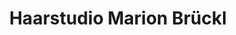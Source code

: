 ---
title: "Haarstudio Marion Brückl"
url: /bischofsmais/haarstudio-marion-brueckl/
shop: Friseur
---